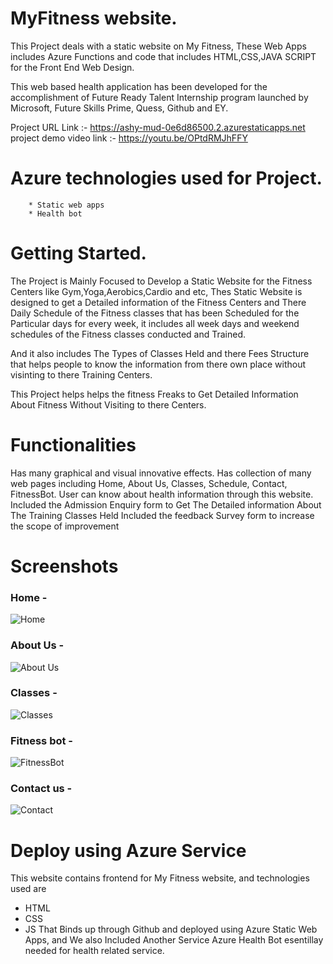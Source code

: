 # MyFitness website.

This Project deals with a static website on My Fitness, These Web Apps includes Azure Functions and  code that includes HTML,CSS,JAVA SCRIPT for the Front End Web Design.

This web based health application has been developed for the accomplishment of Future Ready Talent Internship program launched by Microsoft, Future Skills Prime, Quess, Github and EY.


Project URL Link :- https://ashy-mud-0e6d86500.2.azurestaticapps.net
project demo video link :- https://youtu.be/OPtdRMJhFFY

# Azure technologies used for Project.

        * Static web apps
        * Health bot

# Getting Started.

The Project is Mainly Focused to Develop a Static Website for the Fitness Centers like Gym,Yoga,Aerobics,Cardio and etc, Thes Static Website is designed to get a Detailed information of the Fitness Centers and There Daily Schedule of the Fitness classes that has been Scheduled for the Particular days for every week, it includes all week days and weekend schedules of the Fitness classes conducted and Trained.

And it also includes The Types of Classes Held and there Fees Structure that helps people to know the information from there own place without visinting to there Training Centers.

This Project helps helps the fitness Freaks to Get Detailed Information About Fitness Without Visiting to there Centers.

# Functionalities

Has many graphical and visual innovative effects.
Has collection of many web pages including Home, About Us, Classes, Schedule, Contact, FitnessBot.
User can know about health information through this website.
Included the Admission Enquiry form to Get The Detailed information About The Training Classes Held
Included the feedback Survey form to increase the scope of improvement 

# Screenshots

### Home -

![Home](https://user-images.githubusercontent.com/92044219/209693406-dd2576be-ad6b-4cf1-a218-d65445954d5b.jpg)


### About Us -

![About Us](https://user-images.githubusercontent.com/92044219/209693441-77560530-9338-4e8c-b812-538ebf052d2f.jpg)


### Classes -

![Classes](https://user-images.githubusercontent.com/92044219/209693466-230f696c-ee56-4ccb-983d-30cb5a2d7aca.jpg)


### Fitness bot -

![FitnessBot](https://user-images.githubusercontent.com/92044219/209693521-c0ac1c98-f7e3-4541-9b18-36682e49ca9d.jpg)


### Contact us -


![Contact](https://user-images.githubusercontent.com/92044219/209693546-1439a542-db6f-4365-9ed0-04b85d1008e4.jpg)


# Deploy using Azure Service
This website contains frontend for My Fitness website, and technologies used are 
* HTML     
* CSS
* JS
That Binds up through Github and deployed using Azure Static Web Apps, and We also Included Another Service Azure Health Bot esentillay needed for health related service.




